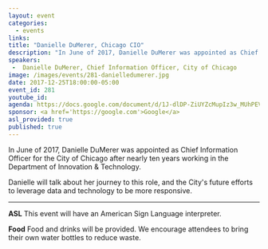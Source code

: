```yaml
---
layout: event
categories: 
  - events
links:
title: "Danielle DuMerer, Chicago CIO"
description: "In June of 2017, Danielle DuMerer was appointed as Chief Information Officer for the City of Chicago after nearly ten years working in the Department of Innovation & Technology. Danielle will talk about her journey to this role, and the City's future efforts to leverage data and technology to be more responsive."
speakers:
 -  Danielle DuMerer, Chief Information Officer, City of Chicago
image: /images/events/281-danielledumerer.jpg
date: 2017-12-25T18:00:00-05:00
event_id: 281
youtube_id: 
agenda: https://docs.google.com/document/d/1J-dlDP-ZiUYZcMupIz3w_MUhPEVou7F8hhqUOamoNz0/edit#
sponsor: <a href='https://google.com'>Google</a>
asl_provided: true
published: true
---
```


In June of 2017, Danielle DuMerer was appointed as Chief Information Officer for the City of Chicago after nearly ten years working in the Department of Innovation & Technology. 

Danielle will talk about her journey to this role, and the City's future efforts to leverage data and technology to be more responsive.

---

**ASL** This event will have an American Sign Language interpreter.

**Food** Food and drinks will be provided. We encourage attendees to bring their own water bottles to reduce waste.
